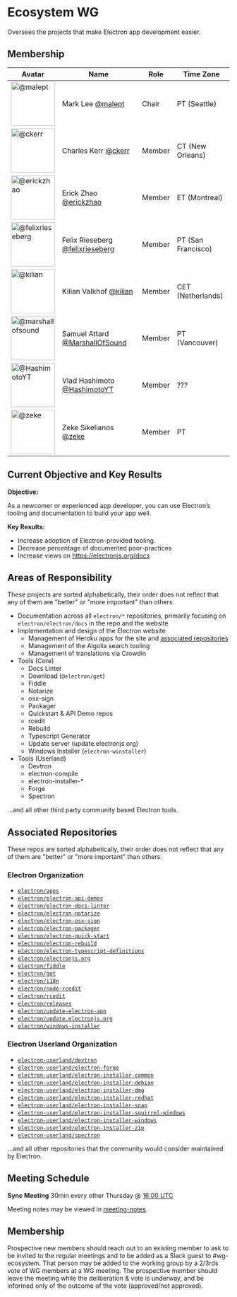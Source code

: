# Ecosystem WG

Oversees the projects that make Electron app development easier.

## Membership

| Avatar | Name | Role | Time Zone |
| -------------------------------------------|----------------------|----------------------------| -------- |
| <img src="https://github.com/malept.png" width=100 alt="@malept">  | Mark Lee [@malept](https://github.com/malept) | Chair | PT (Seattle) |
| <img src="https://github.com/ckerr.png" width=100 alt="@ckerr">  | Charles Kerr [@ckerr](https://github.com/ckerr) | Member | CT (New Orleans) |
| <img src="https://github.com/erickzhao.png" width=100 alt="@erickzhao">  | Erick Zhao [@erickzhao](https://github.com/erickzhao) | Member | ET (Montreal) |
| <img src="https://github.com/felixrieseberg.png" width=100 alt="@felixrieseberg">  | Felix Rieseberg [@felixrieseberg](https://github.com/felixrieseberg) | Member | PT (San Francisco) |
| <img src="https://github.com/kilian.png" width=100 alt="@kilian">  | Kilian Valkhof [@kilian](https://github.com/kilian) | Member | CET (Netherlands) |
| <img src="https://github.com/marshallofsound.png" width=100 alt="@marshallofsound">  | Samuel Attard [@MarshallOfSound](https://github.com/marshallofsound) | Member | PT (Vancouver) |
| <img src="https://github.com/HashimotoYT.png" width=100 alt="@HashimotoYT">  | Vlad Hashimoto [@HashimotoYT](https://github.com/HashimotoYT) | Member | ??? |
| <img src="https://github.com/zeke.png" width=100 alt="@zeke">  | Zeke Sikelianos [@zeke](https://github.com/zeke) | Member | PT |


## Current Objective and Key Results
**Objective:**

As a newcomer or experienced app developer, you can use Electron’s tooling and documentation to build your app well.

**Key Results:**
* Increase adoption of Electron-provided tooling.
* Decrease percentage of documented poor-practices
* Increase views on https://electronjs.org/docs

## Areas of Responsibility

These projects are sorted alphabetically, their order does not reflect that any of them are "better" or "more important" than others.

* Documentation across all `electron/*` repositories, primarily focusing on `electron/electron/docs` in the repo and the website
* Implementation and design of the Electron website
  * Management of Heroku apps for the site and [associated repositories](#associated-repositories)
  * Management of the Algolia search tooling
  * Management of translations via Crowdin
* Tools (Core)
  * Docs Linter
  * Download (`@electron/get`)
  * Fiddle
  * Notarize
  * osx-sign
  * Packager
  * Quickstart & API Demo repos
  * rcedit
  * Rebuild
  * Typescript Generator
  * Update server (update.electronjs.org)
  * Windows Installer (`electron-winstaller`)
* Tools (Userland)
  * Devtron
  * electron-compile
  * electron-installer-\*
  * Forge
  * Spectron

...and all other third party community based Electron tools.

## Associated Repositories

These repos are sorted alphabetically, their order does not reflect that any of them are "better" or "more important" than others.

### Electron Organization

* [`electron/apps`](https://github.com/electron/apps)
* [`electron/electron-api-demos`](https://github.com/electron/electron-api-demos)
* [`electron/electron-docs-linter`](https://github.com/electron/electron-docs-linter)
* [`electron/electron-notarize`](https://github.com/electron/electron-notarize)
* [`electron/electron-osx-sign`](https://github.com/electron/electron-osx-sign)
* [`electron/electron-packager`](https://github.com/electron/electron-packager)
* [`electron/electron-quick-start`](https://github.com/electron/electron-quick-start)
* [`electron/electron-rebuild`](https://github.com/electron/electron-rebuild)
* [`electron/electron-typescript-definitions`](https://github.com/electron/electron-typescript-definitions)
* [`electron/electronjs.org`](https://github.com/electron/electronjs.org)
* [`electron/fiddle`](https://github.com/electron/fiddle)
* [`electron/get`](https://github.com/electron/get)
* [`electron/i18n`](https://github.com/electron/i18n)
* [`electron/node-rcedit`](https://github.com/electron/node-rcedit)
* [`electron/rcedit`](https://github.com/electron/rcedit)
* [`electron/releases`](https://github.com/electron/releases)
* [`electron/update-electron-app`](https://github.com/electron/update-electron-app)
* [`electron/update.electronjs.org`](https://github.com/electron/update.electronjs.org)
* [`electron/windows-installer`](https://github.com/electron/windows-installer)

### Electron Userland Organization

* [`electron-userland/devtron`](https://github.com/electron/devtron)
* [`electron-userland/electron-forge`](https://github.com/electron-userland/electron-forge)
* [`electron-userland/electron-installer-common`](https://github.com/electron-userland/electron-installer-common)
* [`electron-userland/electron-installer-debian`](https://github.com/electron-userland/electron-installer-debian)
* [`electron-userland/electron-installer-dmg`](https://github.com/electron-userland/electron-installer-dmg)
* [`electron-userland/electron-installer-redhat`](https://github.com/electron-userland/electron-installer-redhat)
* [`electron-userland/electron-installer-snap`](https://github.com/electron-userland/electron-installer-snap)
* [`electron-userland/electron-installer-squirrel-windows`](https://github.com/electron-userland/electron-installer-squirrel-windows)
* [`electron-userland/electron-installer-windows`](https://github.com/electron-userland/electron-installer-windows)
* [`electron-userland/electron-installer-zip`](https://github.com/electron-userland/electron-installer-zip)
* [`electron-userland/spectron`](https://github.com/electron/spectron)

...and all other repositories that the community would consider maintained by Electron.

## Meeting Schedule

**Sync Meeting** 30min every other Thursday @ [16:00 UTC](https://duckduckgo.com/?q=16%3A00+UTC&ia=answer)

Meeting notes may be viewed in [meeting-notes](meeting-notes).

## Membership

Prospective new members should reach out to an existing member to ask to be invited to the regular meetings and to be added as a Slack guest to #wg-ecosystem. That person may be added to the working group by a 2/3rds vote of WG members at a WG meeting. The prospective member should leave the meeting while the deliberation & vote is underway, and be informed only of the outcome of the vote (approved/not approved).
